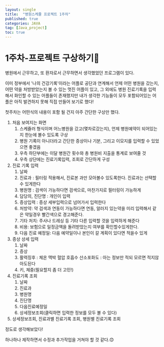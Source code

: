 ```yaml
---
layout: single
title:  "병원스케쥴 프로젝트 1주차"
published: true
categories: JAVA
tag: [Java_project]
toc: true
---
```


# 1주차-프로젝트 구상하기🤔

 병원에서 근무하고, 또 환자로서 근무하면서 생각했었던 프로그램이 있다.

이미 정부에서 '나의 건강기록'이라는 어플로 공단과 연계해서 언제 어떤 병원을 갔는지, 어떤 약을 처방받았는지 볼 수 있는 멋진 어플이 있고, 그 외에도 병원 진료기록을 입력해서 화인할 수 있는 어플들이 존재했지만 내가 생각한 기능들이 모두 포함되어있는 어플은 아직 발견하지 못해 직접 만들어 보기로 했다!

첫주차는 어떤식의 내용이 포함 될 건지 아주 간단한 구상만 했다.

1. 처음 보여지는 화면
   1. 스케쥴러 형식이며 어느병원을 갔고(몇차로갔는지), 언제 병원예약이 되어있는지 한눈에 볼수 있도록 구상
   2. 병원 기록이 아니더라고 간단한 증상이나 기분, 그리고 이모지를 입력할 수 있었으면 좋겠음
   3. 우측 하단부에는 이달 병원간 횟수와 총 병원비 지출을 통계로 보여줄 것
   4. 우측 상단에는 진료기록입력, 조회로 간단하게 구성
2. 진료 기록 입력
   1. 날짜
   2. 진료과 : 필터링 적용해서, 진료본 과만 모아볼수 있도록한다. 진료과는 선택할수 있게한다
   3. 병원명 : 검색이 가능하다면 검색으로, 마찬가지로 필터링이 가능하게
   4. 담당의, 진단명 : 개인이 입력
   5. 증상입력 : 증상 세부입력으로 넘어가서 입력한다
   6. 처방약: 약 검색과 연동이 가능하다면 연동, 알러지 있는약을 미리 입력해서 같은 약일경우 빨간색으로 경고해준다.
   7. 기타 처치: 주사나 드레싱 등 기타 다른 입력할 것을 입력하게 해준다
   8. 비용: 보험으로 일정금액을 돌려받았는지 여부를 확인할수있게한다.
   9. 다음 진료 예정일: 다음 예약일이나 본인이 갈 계획이 있다면 적을수 있게
3. 증상 상세 입력
   1. 날짜
   2. 증상
   3. 활력징후 : 체온 맥박 혈압 호흡수 산소포화도 : 아는 정보만 적되 모르면 적지않아도된다
   4. 키, 체중(필요할지 좀 더 고민!)
4. 진료기록 조회 
   1. 날짜
   2. 진료과
   3. 병원명
   4. 진단명
   5. 다음진료예정일
   6. 상세정보조회(클릭하면 입력한 정보를 모두 볼 수 있다)
5. 상세정보조회, 진료과별 진료기록 조회, 병원별 진료기록 조회

정도로 생각해보았다!

하나하나 제작하면서 수정과 추가작업을 거쳐야 할 것 같다.😊

